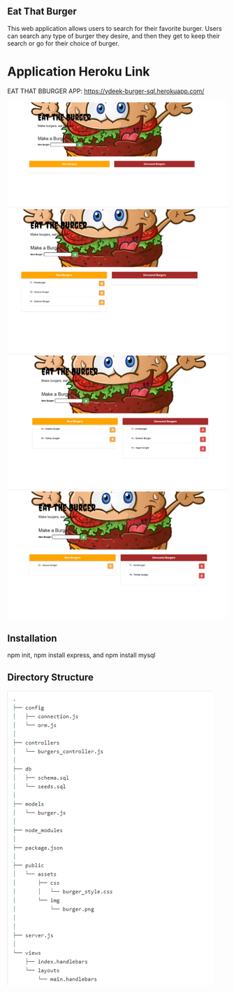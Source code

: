 ## Eat That Burger 

This web application allows users to search for their favorite burger. Users can search any type of burger they desire, and then they get to keep their search or go for their choice of burger. 


# Application Heroku Link

EAT THAT BBURGER APP: https://ydeek-burger-sql.herokuapp.com/

<img src="public/img/Screenshot_1.png" alt="">
<img src="public/img/Screenshot_2.png" alt="">
<img src="public/img/Screenshot_3.png" alt="">
<img src="public/img/Screenshot_4.png" alt="">


## Installation 
npm init, npm install express, and npm install mysql


## Directory Structure 


<img src="public/img/Screenshot.png" alt="">












